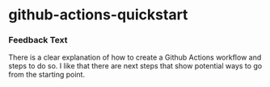# github-actions-quickstart

### Feedback Text
There is a clear explanation of how to create a Github Actions workflow and steps to do so. I like that there are next steps that show potential ways to go from the starting point.
